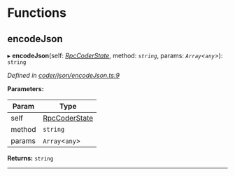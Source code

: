 

# Functions

<a id="encodejson"></a>

##  encodeJson

▸ **encodeJson**(self: *[RpcCoderState](_coder_json_types_d_.md#rpccoderstate)*, method: *`string`*, params: *`Array`<`any`>*): `string`

*Defined in [coder/json/encodeJson.ts:9](https://github.com/polkadot-js/api/blob/8cf0201/packages/api-provider/src/coder/json/encodeJson.ts#L9)*

**Parameters:**

| Param | Type |
| ------ | ------ |
| self | [RpcCoderState](_coder_json_types_d_.md#rpccoderstate) |
| method | `string` |
| params | `Array`<`any`> |

**Returns:** `string`

___

